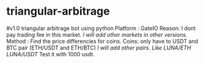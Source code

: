 # triangular-arbitrage
#v1.0
triangular arbitrage bot using python
Platform : GateIO  Reason: I dont pay trading fee in this market. *I will add other markets in other versions.*
Method : Find the price differencies for coins. Coins: only have to USDT and BTC pair (ETH/USDT and ETH/BTC) *I will add other pairs. Like LUNA/ETH LUNA/USDT*
Test it with 1000 usdt.
